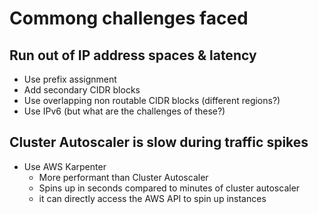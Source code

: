 # Commong challenges faced

## Run out of IP address spaces & latency

- Use prefix assignment
- Add secondary CIDR blocks
- Use overlapping non routable CIDR blocks (different regions?)
- Use IPv6 (but what are the challenges of these?)

## Cluster Autoscaler is slow during traffic spikes

- Use AWS Karpenter 
  - More performant than Cluster Autoscaler
  - Spins up in seconds compared to minutes of cluster autoscaler
  - it can directly access the AWS API to spin up instances


